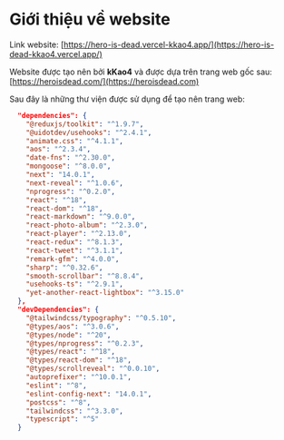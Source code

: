 # Giới thiệu về website

Link website: [https://hero-is-dead.vercel-kkao4.app/](https://hero-is-dead-kkao4.vercel.app/)

Website được tạo nên bởi __kKao4__ và được dựa trên trang web gốc sau: [https://heroisdead.com/](https://heroisdead.com)

Sau đây là những thư viện được sử dụng để tạo nên trang web:

```json
  "dependencies": {
    "@reduxjs/toolkit": "^1.9.7",
    "@uidotdev/usehooks": "^2.4.1",
    "animate.css": "^4.1.1",
    "aos": "^2.3.4",
    "date-fns": "^2.30.0",
    "mongoose": "^8.0.0",
    "next": "14.0.1",
    "next-reveal": "^1.0.6",
    "nprogress": "^0.2.0",
    "react": "^18",
    "react-dom": "^18",
    "react-markdown": "^9.0.0",
    "react-photo-album": "^2.3.0",
    "react-player": "^2.13.0",
    "react-redux": "^8.1.3",
    "react-tweet": "^3.1.1",
    "remark-gfm": "^4.0.0",
    "sharp": "^0.32.6",
    "smooth-scrollbar": "^8.8.4",
    "usehooks-ts": "^2.9.1",
    "yet-another-react-lightbox": "^3.15.0"
  },
  "devDependencies": {
    "@tailwindcss/typography": "^0.5.10",
    "@types/aos": "^3.0.6",
    "@types/node": "^20",
    "@types/nprogress": "^0.2.3",
    "@types/react": "^18",
    "@types/react-dom": "^18",
    "@types/scrollreveal": "^0.0.10",
    "autoprefixer": "^10.0.1",
    "eslint": "^8",
    "eslint-config-next": "14.0.1",
    "postcss": "^8",
    "tailwindcss": "^3.3.0",
    "typescript": "^5"
  }
```
